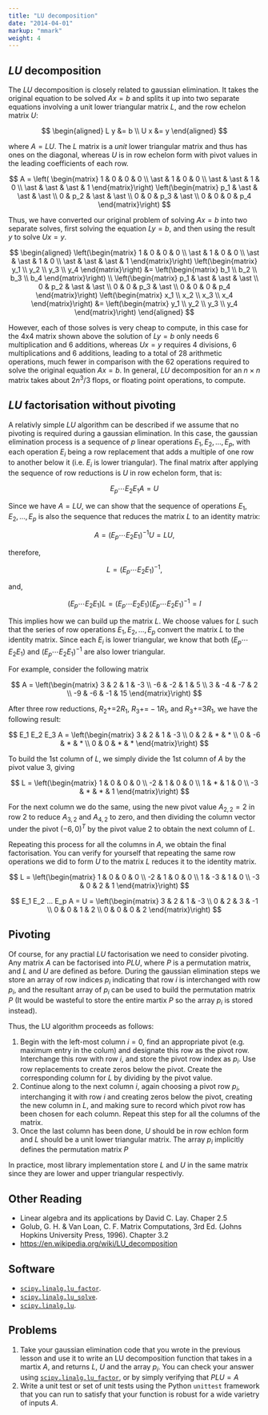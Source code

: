 ```yaml
---
title: "LU decomposition"
date: "2014-04-01"
markup: "mmark"
weight: 4 
---
```




## $LU$ decomposition

The $LU$ decomposition is closely related to gaussian elimination. It takes the original 
equation to be solved $A x = b$ and splits it up into two separate equations involving a 
unit lower triangular matrix $L$, and the row echelon matrix $U$:

$$
\begin{aligned}
L y &= b \\
U x &= y
\end{aligned}
$$


where $A = LU$. The $L$ matrix is a *unit* lower triangular matrix and thus has ones on 
the diagonal, whereas $U$ is in row echelon form with pivot values in the leading 
coefficients of each row.

$$
A = \left( \begin{matrix}
1 & 0 & 0 & 0 \\ 
\ast & 1 & 0 & 0 \\
\ast & \ast & 1 & 0 \\
\ast & \ast & \ast & 1 \end{matrix}\right)
\left(\begin{matrix}
p_1 & \ast & \ast & \ast \\
0 & p_2 & \ast & \ast \\
0 & 0 & p_3 & \ast \\
0 & 0 & 0 & p_4
\end{matrix}\right)
$$

Thus, we have converted our original problem of solving $A x = b$ into two separate 
solves, first solving the equation $L y = b$, and then using the result $y$ to solve $U 
x = y$. 

$$
\begin{aligned}
\left(\begin{matrix}
1 & 0 & 0 & 0 \\ \ast & 1 & 0 & 0 \\
\ast & \ast & 1 & 0 \\
\ast & \ast & \ast & 1 
\end{matrix}\right)
\left(\begin{matrix}
y_1 \\ 
y_2 \\
y_3 \\
y_4 
\end{matrix}\right)
&= \left(\begin{matrix}
b_1 \\ 
b_2 \\
b_3 \\
b_4 
\end{matrix}\right)
\\
\left(\begin{matrix}
p_1 & \ast & \ast & \ast \\ 
0 & p_2 & \ast & \ast \\
0 & 0 & p_3 & \ast \\
0 & 0 & 0 & p_4 
\end{matrix}\right)
\left(\begin{matrix}
x_1 \\ 
x_2 \\
x_3 \\
x_4 
\end{matrix}\right)
&= \left(\begin{matrix}
y_1 \\ 
y_2 \\
y_3 \\
y_4 
\end{matrix}\right)
\end{aligned}
$$


However, each of those solves is very cheap to compute, in this case for the 4x4 matrix 
shown above the solution of $L y = b$ only needs 6 multiplication and 6 additions, 
whereas $U x = y$ requires 4 divisions, 6 multiplications and 6 additions, leading to a 
total of 28 arithmetic operations, much fewer in comparison with the 62 operations 
required to solve the original equation $A x = b$. In general, $LU$ decomposition for an 
$n \times n$ matrix takes about $2 n^3 / 3$ flops, or floating point operations, to 
compute.


## $LU$ factorisation without pivoting

A relativly simple $LU$ algorithm can be described if we assume that no pivoting is 
required during a gaussian elimination. In this case, the gaussian elimination process 
is a sequence of $p$ linear operations $E_1, E_2, ..., E_p$, with each operation $E_i$ 
being a row replacement that adds a multiple of one row to another below it (i.e. $E_i$ 
is lower triangular). The final matrix after applying the sequence of row reductions is 
$U$ in row echelon form, that is:

$$
E_p \cdots E_2 E_1 A = U
$$

Since we have $A = LU$, we can show that the sequence of operations $E_1, E_2, ..., E_p$ 
is also the sequence that reduces the matrix $L$ to an identity matrix:

$$
A = (E_p \cdots E_2 E_1)^{-1} U = LU,
$$

therefore, 

$$
L = (E_p \cdots E_2 E_1)^{-1},
$$

and,

$$
(E_p \cdots E_2 E_1) L = (E_p \cdots E_2 E_1) (E_p \cdots E_2 E_1)^{-1} = I
$$


This implies how we can build up the matrix $L$. We choose values for $L$ such that the 
series of row operations $E_1, E_2, ..., E_p$ convert the matrix $L$ to the identity 
matrix. Since each $E_i$ is lower triangular, we know that both $(E_p \cdots E_2 E_1)$ 
and $(E_p \cdots E_2 E_1)^{-1}$ are also lower triangular.

For example, consider the following matrix

$$
A = \left(\begin{matrix}
3 & 2 & 1 & -3 \\ 
-6 & -2 & 1 & 5 \\
3 & -4 & -7 & 2 \\
-9 & -6 & -1 & 15 
\end{matrix}\right)
$$

After three row reductions, $R_2 \mathrel{{+}{=}} 2 R_1$, $R_3 \mathrel{{+}{=}} -1 R_1$, 
and $R_3 \mathrel{{+}{=}} 3 R_1$, we have the following result:

$$
E_1 E_2 E_3 A = \left(\begin{matrix}
3 & 2 & 1 & -3 \\ 
0 & 2 & * & * \\
0 & -6 & * & * \\
0 & 0 & * & * 
\end{matrix}\right)
$$

To build the 1st column of $L$, we simply divide the 1st column of $A$ by the pivot 
value 3, giving

$$
L = \left(\begin{matrix}
1  & 0 & 0 & 0 \\ 
-2 & 1 & 0 & 0 \\
1  & * & 1 & 0 \\
-3 & * & * & 1 
\end{matrix}\right)
$$

For the next column we do the same, using the new pivot value $A_{2,2} = 2$ in row 2 to 
reduce $A_{3,2}$ and $A_{4,2}$ to zero, and then dividing the column vector under the 
pivot $(-6, 0)^T$ by the pivot value 2 to obtain the next column of $L$.

Repeating this process for all the columns in $A$, we obtain the final factorisation. 
You can verify for yourself that repeating the same row operations we did to form $U$ to 
the matrix $L$ reduces it to the identity matrix.

$$
L = \left(\begin{matrix}
1 & 0 & 0 & 0 \\ 
-2 & 1 & 0 & 0 \\
1 & -3 & 1 & 0 \\
-3 & 0 & 2 & 1 
\end{matrix}\right)
$$

$$
E_1 E_2 ... E_p A = U = \left(\begin{matrix}
3 & 2 & 1 & -3 \\ 
0 & 2 & 3 & -1 \\
0 & 0 & 1 & 2 \\
0 & 0 & 0 & 2 
\end{matrix}\right)
$$

## Pivoting

Of course, for any practial $LU$ factorisation we need to consider pivoting. Any matrix 
$A$ can be factorised into $PLU$, where $P$ is a permutation matrix, and $L$ and $U$ are 
defined as before. During the gaussian elimination steps we store an array of row 
indices $p_i$ indicating that row $i$ is interchanged with row $p_i$, and the resultant 
array of $p_i$ can be used to build the permutation matrix $P$ (It would be wasteful to 
store the entire martix $P$ so the array $p_i$ is stored instead). 

Thus, the LU algorithm proceeds as follows:

1. Begin with the left-most column $i=0$, find an appropriate pivot (e.g. maximum entry 
   in the colum) and designate this row as the pivot row. Interchange this row with row 
   $i$, and store the pivot row index as $p_i$. Use row replacements to create zeros 
   below the pivot. Create the corresponding column for $L$ by dividing by the pivot 
   value.
2. Continue along to the next column $i$, again choosing a pivot row $p_i$, 
   interchanging it with row $i$ and creating zeros below the pivot, creating the new 
   column in $L$, and making sure to record which pivot row has been chosen for each 
   column. Repeat this step for all the columns of the matrix.
3. Once the last column has been done, $U$ should be in row echlon form and $L$ should 
   be a unit lower triangular matrix. The array $p_i$ implicitly defines the permutation 
   matrix $P$

In practice, most library implementation store $L$ and $U$ in the same matrix since they 
are lower and upper triangular respectivly.

## Other Reading

- Linear algebra and its applications by David C. Lay. Chaper 2.5  
- Golub, G. H. & Van Loan, C. F. Matrix Computations, 3rd Ed. (Johns Hopkins University 
  Press, 1996). Chapter 3.2
- https://en.wikipedia.org/wiki/LU_decomposition

## Software

- 
  [`scipy.linalg.lu_factor`](https://docs.scipy.org/doc/scipy/reference/generated/scipy.linalg.lu_factor.html).
- 
  [`scipy.linalg.lu_solve`](https://docs.scipy.org/doc/scipy/reference/generated/scipy.linalg.lu_solve.html).
- 
  [`scipy.linalg.lu`](https://docs.scipy.org/doc/scipy/reference/generated/scipy.linalg.lu.html).


## Problems

1. Take your gaussian elimination code that you wrote in the previous lesson and use it 
   to write an LU decomposition function that takes in a martix $A$, and returns $L$, 
   $U$ and the array $p_i$. You can check your answer using 
   [`scipy.linalg.lu_factor`](https://docs.scipy.org/doc/scipy/reference/generated/scipy.linalg.lu_factor.html), 
   or by simply verifying that $PLU=A$
2. Write a unit test or set of unit tests using the Python `unittest` framework that you 
   can run to satisfy that your function is robust for a wide varietry of inputs $A$. 


